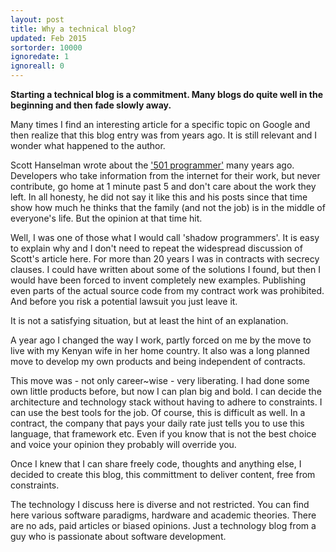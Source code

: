 ```yaml
---
layout: post
title: Why a technical blog?
updated: Feb 2015
sortorder: 10000
ignoredate: 1
ignoreall: 0
---
```


**Starting a technical blog is a commitment. Many blogs do quite well in the beginning and then fade slowly away.**

Many times I find an interesting article for a specific topic on Google and then realize that this blog entry was from years ago. It is still relevant and I wonder what happened to the author.

Scott Hanselman wrote about the ['501 programmer'](http://www.hanselman.com/blog/501DevelopersFamilyAndExcitementAboutTheCraft.aspx) many years ago. Developers who take information from the internet for their work, but never contribute, go home at 1 minute past 5 and don't care about the work they left. In all honesty, he did not say it like this and his posts since that time show how much he thinks that the family (and not the job) is in the middle of everyone's life. But the opinion at that time hit.

Well, I was one of those what I would call 'shadow programmers'. It is easy to explain why and I don't need to repeat the widespread discussion of Scott's article here. For more than 20 years I was in contracts with secrecy clauses. I could have written about some of the solutions I found, but then I would have been forced to invent completely new examples. Publishing even parts of the actual source code from my contract work was prohibited. And before you risk a potential lawsuit you just leave it.

It is not a satisfying situation, but at least the hint of an explanation.

A year ago I changed the way I work, partly forced on me by the move to live with my Kenyan wife in her home country. It also was a long planned move to develop my own products and being independent of contracts.

This move was - not only career~wise - very liberating. I had done some own little products before, but now I can plan big and bold. I can decide the architecture and technology stack without having to adhere to constraints. I can use the best tools for the job. Of course, this is difficult as well. In a contract, the company that pays your daily rate just tells you to use this language, that framework etc. Even if you know that is not the best choice and voice your opinion they probably will override you.

Once I knew that I can share freely code, thoughts and anything else, I decided to create this blog, this committment to deliver content, free from constraints.

The technology I discuss here is diverse and not restricted. You can find here various software paradigms, hardware and academic theories. There are no ads, paid articles or biased opinions. Just a technology blog from a guy who is passionate about software development.
